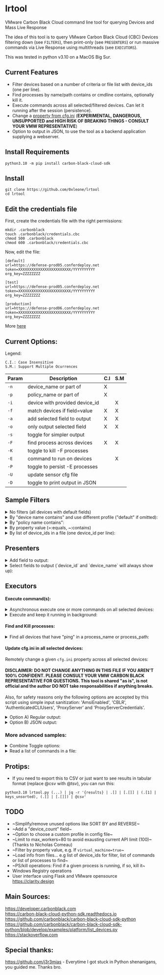 # lrtool
VMware Carbon Black Cloud command line tool for querying Devices and Mass Live Response

The idea of this tool is to query VMware Carbon Black Cloud (CBC) Devices filtering down (see `FILTERS`), then print-only (see `PRESENTERS`) or run massive commands via Live Response using multithreads (see `EXECUTORS`).

This was tested in python v3.10 on a MacOS Big Sur.

## Current Features
- Filter devices based on a number of criteria or file list with device_ids (one per line).
- Find processes by name/path contains or cmdline contains, optionally kill it.
- Execute commands across all selected/filtered devices. Can let it running after the session (persistence).
- Change a [property from cfg.ini](https://docs.vmware.com/en/VMware-Carbon-Black-Cloud/services/cbc-sensor-installation-guide/GUID-0FBA8BFB-8E3D-42FB-A589-8E31B184591B.html) (**EXPERIMENTAL, DANGEROUS, UNSUPPORTED and HIGH RISK OF BREAKING THINGS - CONSULT YOUR VMW REPRESENTATIVE**)
- Option to output in JSON, to use the tool as a backend application supplying a webserver.

## Install Requirements
```
python3.10 -m pip install carbon-black-cloud-sdk
```

## Install
```
git clone https://github.com/0xleone/lrtool
cd lrtool
```

## Edit the credentials file
First, create the credentials file with the right permissions:
```
mkdir .carbonblack
touch .carbonblack/credentials.cbc
chmod 500 .carbonblack
chmod 600 .carbonblack/credentials.cbc
```

Now, edit the file:
```
[default]
url=https://defense-prod05.conferdeploy.net
token=XXXXXXXXXXXXXXXXXXXXXXXX/YYYYYYYYYY
org_key=ZZZZZZZZ

[test]
url=https://defense-prod05.conferdeploy.net
token=XXXXXXXXXXXXXXXXXXXXXXXX/YYYYYYYYYY
org_key=ZZZZZZZZ

[production]
url=https://defense-prod06.conferdeploy.net
token=XXXXXXXXXXXXXXXXXXXXXXXX/YYYYYYYYYY
org_key=ZZZZZZZZ
```
More [here](https://carbon-black-cloud-python-sdk.readthedocs.io/en/latest/authentication/#with-a-file)

## Current Options:

Legend:
```
C.I.: Case Insensitive
S.M.: Support Multiple Ocurrences
```

| Param |          Description           | C.I | S.M |
| ----- | ------------------------------ | --- | --- |
| `-n`  | device_name or part of         |  X  |     |
| `-p`  | policy_name or part of         |  X  |     |
| `-i`  | device with provided device_id |     |  X  |
| `-f`  | match devices if field=value   |  X  |  X  |
| `-a`  | add selected field to output   |  X  |  X  |
| `-o`  | only output selected field     |  X  |  X  |
| `-s`  | toggle for simpler output      |     |     |
| `-F`  | find process across devices    |  X  |  X  |
| `-K`  | toggle to kill -F processes    |     |     |
| `-E`  | command to run on devices      |     |  X  |
| `-P`  | toggle to persist -E processes |     |     |
| `-U`  | update sensor cfg file         |     |     |
| `-D`  | toggle to print output in JSON |     |     |


## Sample Filters
<details>
  <summary>No filters (all devices with default fields)</summary>

```
python3.10 lrtool.py

{
  "device_count": 3,
  "results": {
    "11111111": {
      "device_id": 11111111,
      "device_name": "DOMAIN\\Machine01",
      "last_contact_time": "2022-02-17T17:16:03.521Z",
      "os": "WINDOWS",
      "os_version": "Windows Server 2019 x64",
      "sensor_version": "3.7.0.1503",
      "policy_id": 888888,
      "policy_name": "Standard",
      "current_sensor_policy_name": "Standard",
      "mac_address": "005056b816e1",
      "last_internal_ip_address": "10.10.10.1",
      "last_external_ip_address": "200.200.200.200",
      "scan_status": null,
      "passive_mode": false,
      "quarantined": false,
      "vulnerability_score": 5.1,
      "vulnerability_severity": "MODERATE",
      "deployment_type": "WORKLOAD",
      "uninstall_code": "U1234567"
    },
    "22222222": {
      "device_id": 22222222,
      "device_name": "DOMAIN\\Machine02",
      "last_contact_time": "2022-02-17T17:15:47.658Z",
      "os": "WINDOWS",
      "os_version": "Windows Server 2019 x64",
      "sensor_version": "3.7.0.1503",
      "policy_id": 999999,
      "policy_name": "Monitored",
      "current_sensor_policy_name": "Monitored",
      "mac_address": "005056b83d19",
      "last_internal_ip_address": "10.10.10.2",
      "last_external_ip_address": "200.200.200.201",
      "scan_status": null,
      "passive_mode": false,
      "quarantined": false,
      "vulnerability_score": 5.1,
      "vulnerability_severity": "MODERATE",
      "deployment_type": "WORKLOAD",
      "uninstall_code": "U2345678"
    },
    "33333333": {
      "device_id": 33333333,
      "device_name": "DOMAIN\\Server20",
      "last_contact_time": "2022-02-17T17:15:47.658Z",
      "os": "WINDOWS",
      "os_version": "Windows Server 2019 x64",
      "sensor_version": "3.7.0.1503",
      "policy_id": 999999,
      "policy_name": "Monitored",
      "current_sensor_policy_name": "Monitored",
      "mac_address": "005056b83d19",
      "last_internal_ip_address": "10.10.10.3",
      "last_external_ip_address": "200.200.200.201",
      "scan_status": null,
      "passive_mode": false,
      "quarantined": false,
      "vulnerability_score": 5.1,
      "vulnerability_severity": "MODERATE",
      "deployment_type": "WORKLOAD",
      "uninstall_code": "U3456789"
    },
``` 
</details>
<details>
  <summary>By "device name contains" and use different profile ("default" if omitted):</summary>

```
python3.10 lrtool.py --profile test -n Server

{
  "device_count": 1,
  "results": {
    "33333333": {
      "device_id": 33333333,
      "device_name": "DOMAIN\\Server20",
      "last_contact_time": "2022-02-17T17:15:47.658Z",
      "os": "WINDOWS",
      "os_version": "Windows Server 2019 x64",
      "sensor_version": "3.7.0.1503",
      "policy_id": 999999,
      "policy_name": "Monitored",
      "current_sensor_policy_name": "Monitored",
      "mac_address": "005056b83d19",
      "last_internal_ip_address": "10.10.10.3",
      "last_external_ip_address": "200.200.200.201",
      "scan_status": null,
      "passive_mode": false,
      "quarantined": false,
      "vulnerability_score": 5.1,
      "vulnerability_severity": "MODERATE",
      "deployment_type": "WORKLOAD",
      "uninstall_code": "U3456789"
    }
  }
}
```
</details>
<details>
  <summary>By "policy name contains":</summary>
  
```
python3.10 lrtool.py -n Machine -p Standard

{
  "device_count": 1,
  "results": {
    "11111111": {
      "device_id": 11111111,
      "device_name": "DOMAIN\\Machine01",
      "last_contact_time": "2022-02-17T17:16:03.521Z",
      "os": "WINDOWS",
      "os_version": "Windows Server 2019 x64",
      "sensor_version": "3.7.0.1503",
      "policy_id": 888888,
      "policy_name": "Standard",
      "current_sensor_policy_name": "Standard",
      "mac_address": "005056b816e1",
      "last_internal_ip_address": "10.10.10.1",
      "last_external_ip_address": "200.200.200.200",
      "scan_status": null,
      "passive_mode": false,
      "quarantined": false,
      "vulnerability_score": 5.1,
      "vulnerability_severity": "MODERATE",
      "deployment_type": "WORKLOAD",
      "uninstall_code": "U1234567"
    }
  }
}
```
</details>
<details>
  <summary>By property value (=:equals, ~:contains)</summary>

```
#python3.10 lrtool.py -n Machine -p Standard -f "os~WIND"
python3.10 lrtool.py -n Machine -p Standard -f os=WINDOWS

{
  "device_count": 1,
  "results": {
    "11111111": {
      "device_id": 11111111,
      "device_name": "DOMAIN\\Machine01",
      "last_contact_time": "2022-02-17T17:16:03.521Z",
      "os": "WINDOWS",
      "os_version": "Windows Server 2019 x64",
      "sensor_version": "3.7.0.1503",
      "policy_id": 888888,
      "policy_name": "Standard",
      "current_sensor_policy_name": "Standard",
      "mac_address": "005056b816e1",
      "last_internal_ip_address": "10.10.10.1",
      "last_external_ip_address": "200.200.200.200",
      "scan_status": null,
      "passive_mode": false,
      "quarantined": false,
      "vulnerability_score": 5.1,
      "vulnerability_severity": "MODERATE",
      "deployment_type": "WORKLOAD",
      "uninstall_code": "U1234567"
    }
  }
}
```
</details>
<details>
  <summary>By list of device_ids in a file (one device_id per line):</summary>

```
cat "/path/to/file"
11111111

python3.10 lrtool.py -Di "@/path/to/file"
{
  "device_count": 1,
  "results": {
    "11111111": {
      "device_id": 11111111,
      "device_name": "DOMAIN\\Machine01",
      "last_contact_time": "2022-02-17T17:16:03.521Z",
      "os": "WINDOWS",
      "os_version": "Windows Server 2019 x64",
      "sensor_version": "3.7.0.1503",
      "policy_id": 888888,
      "policy_name": "Standard",
      "current_sensor_policy_name": "Standard",
      "mac_address": "005056b816e1",
      "last_internal_ip_address": "10.10.10.1",
      "last_external_ip_address": "200.200.200.200",
      "scan_status": null,
      "passive_mode": false,
      "quarantined": false,
      "vulnerability_score": 5.1,
      "vulnerability_severity": "MODERATE",
      "deployment_type": "WORKLOAD",
      "uninstall_code": "U1234567"
    }
  }
}
```
</details>

## Presenters
<details>
  <summary>Add field to output:</summary>

```
python3.10 lrtool.py -n Machine -p Standard -a virtual_machine

{
  "device_count": 1,
  "results": {
    "11111111": {
      "device_id": 11111111,
      "device_name": "DOMAIN\\Machine01",
      "last_contact_time": "2022-02-17T17:16:03.521Z",
      "os": "WINDOWS",
      "os_version": "Windows Server 2019 x64",
      "sensor_version": "3.7.0.1503",
      "policy_id": 888888,
      "policy_name": "Standard",
      "current_sensor_policy_name": "Standard",
      "mac_address": "005056b816e1",
      "last_internal_ip_address": "10.10.10.1",
      "last_external_ip_address": "200.200.200.200",
      "scan_status": null,
      "passive_mode": false,
      "quarantined": false,
      "vulnerability_score": 5.1,
      "vulnerability_severity": "MODERATE",
      "deployment_type": "WORKLOAD",
      "uninstall_code": "U1234567"
      "virtual_machine": true
    }
  }
}
```
</details>
<details>
  <summary>Select fields to output (`device_id` and `device_name` will always show up):</summary>

```
python3.10 lrtool.py -n Machine -p Standard -o virtual_machine

{
  "device_count": 1,
  "results": {
    "11111111": {
      "device_id": 11111111,
      "device_name": "DOMAIN\\Machine01",
      "virtual_machine": true
    }
  }
}
```
</details>

## Executors
#### Execute command(s):
<details>
  <summary>Asynchronous execute one or more commands on all selected devices:</summary>

```
#python3.10 lrtool.py -n Machine -E "cmd.exe /c echo hello" -E "cmd.exe /c echo world"  # Multiple "-E"
python3.10 lrtool.py -n Machine -E "cmd.exe /c echo hello" "cmd.exe /c echo world"      # Single "-E"

11111111| cmd.exe /c echo hello
hello

22222222| cmd.exe /c echo hello
hello

22222222| cmd.exe /c echo world
world

11111111| cmd.exe /c echo world
world
```
</details>
<details>
  <summary>Execute and keep it running in background:</summary>

```
python3.10 lrtool.py -p Standard -PE "cmd.exe /c ping 1.1.1.1 -t"
11111111|DOMAIN\Machine01 ❯ "cmd.exe /c ping 1.1.1.1 -t": RUNNING_ON_BACKGROUND
```
</details>


#### Find and Kill processes:
<details>
  <summary>Find all devices that have "ping" in a process_name or process_path:</summary>

```
python3.10 lrtool.py -p Standard -PE "cmd.exe /c ping 1.1.1.1 -t"
11111111|DOMAIN\Machine01 ❯ "cmd.exe /c ping 1.1.1.1 -t": RUNNING_ON_BACKGROUND

python3.10 lrtool.py -p Standard -F "ping"
11111111|DOMAIN\Machine01 ❯ "ping": FOUND (PID: 7680)
11111111|DOMAIN\Machine01 ❯ "ping": FOUND (PID: 1408)

python3.10 lrtool.py -p Standard -DsF "ping"
{
  "device_count": 1,
  "results": {
    "11111111": {
      "device_id": 11111111,
      "device_name": "DOMAIN\\Machine01",
      "live_response": {
        "find_processes": {
          "ping": {
            "status": "FOUND",
            "matches_count": 2,
            "matches_pid": [
              7680,
              1408
            ],
            "matches_details": {
              "7680": {
                "process_pid": 7680,
                "process_path": "c:\\windows\\system32\\cmd.exe",
                "process_cmdline": "cmd.exe /c ping 1.1.1.1 -t",
                "sid": "S-1-5-18",
                "process_username": "NT AUTHORITY\\SYSTEM",
                "parent_pid": 11488,
                "parent_create_time": 1645578703,
                "process_create_time": 1645578.0
              },
              "1408": {
                "process_pid": 1408,
                "process_path": "c:\\windows\\system32\\ping.exe",
                "process_cmdline": "ping  1.1.1.1 -t",
                "sid": "S-1-5-18",
                "process_username": "NT AUTHORITY\\SYSTEM",
                "parent_pid": 7680,
                "parent_create_time": 1645578704,
                "process_create_time": 1645578.0
              }
            }
          }
        }
      }
    }
  }
}

python3.10 lrtool.py -p Standard -KF "ping"
11111111|DOMAIN\Machine01 ❯ "ping": KILLED (PID: 7680)
11111111|DOMAIN\Machine01 ❯ "ping": KILLED (PID: 1408)
```
</details>

#### Update cfg.ini in all selected devices:
Remotely change a given `cfg.ini` property across all selected devices:

#### DISCLAIMER: DO NOT CHANGE ANYTHING IN THIS FILE IF YOU AREN'T 100% CONFIDENT. PLEASE CONSULT YOUR VMW CARBON BLACK REPRESENTATIVE FOR QUESTIONS. This tool is shared "as is", is not official and the author DO NOT take responsabilities if anything breaks.

Also, for safety reasons only the following options are accepted by this script using simple input sanitization: 'AmsiEnabled', 'CBLR', 'AuthenticatedCLIUsers', 'ProxyServer' and 'ProxyServerCredentials'.

<details>
  <summary>Option A) Regular output:</summary>

```
python3.10 lrtool.py -n Machine -o virtual_machine -U "AuthenticatedCLIUsers=S-1-5-32-544"

ID         Hostname                       Cfg Update
11111111   DOMAIN\\Machine01              Success   
22222222   DOMAIN\\Machine02              Success
```
</details>
<details>
  <summary>Option B) JSON output:</summary>

```
python3.10 lrtool.py -n Machine -p Standard -o virtual_machine -U "AuthenticatedCLIUsers=S-1-5-32-544" -D

{
  "device_count": 1,
  "results": {
    "11111111": {
      "device_id": 11111111,
      "device_name": "DOMAIN\\Machine01",
      "virtual_machine": true,
      "live_response": {
        "config_update": true
      }
    }
  }
}
```
</details>

### More advanced samples:
<details>
  <summary>Combine Toggle options:</summary>

```
python3.10 lrtool.py -Dp Standard -o policy_id policy_name

{
  "device_count": 1,
  "results": {
    "11111111": {
      "device_id": 11111111,
      "device_name": "DOMAIN\\Machine01",
      "virtual_machine": true
    }
  }
}
```
</details>
<details>
  <summary>Read a list of commands in a file:</summary>

```
cat "/path/to/file"
cmd.exe /c echo hello
cmd.exe /c echo world
  
python3.10 lrtool.py -o id -E "@/path/to/file"
11111111|DOMAIN\Machine01 ❯ cmd.exe /c echo hello
hello

11111111|DOMAIN\Machine01 ❯ cmd.exe /c echo world
world
```
</details>

## Protips:
- If you need to export this to CSV or just want to see results in tabular format (replace @csv with @tsv), you can run this:
```
python3.10 lrtool.py (...) | jq -r '{results} | .[] | [.[]] | (.[1] | keys_unsorted), (.[] | [.[]]) | @csv'
```

## TODO 
- ~Simplify/remove unused options like SORT BY and REVERSE~
- ~Add a "device_count" field~
- ~Option to choose a custom profile in config file~
- ~Limit to max_workers=80 to avoid exausting current API limit (100)~ (Thanks to Nicholas Comeau)
- ~Filter by property value, e.g. If `virtual_machine=true`~
- ~Load info from files... e.g list of device_ids for filter, list of commands or list of processes to find~
- ~PS/kill operations: Find if a given process is running, if so, kill it~
- Windows Registry operations
- User interface using Flask and VMware opensource https://clarity.design

## Main Sources: 
https://developer.carbonblack.com \
https://carbon-black-cloud-python-sdk.readthedocs.io \
https://github.com/carbonblack/carbon-black-cloud-sdk-python \
https://github.com/carbonblack/carbon-black-cloud-sdk-python/blob/develop/examples/platform/list_devices.py \
https://stackoverflow.com

## Special thanks: 
https://github.com/j3r3mias - Everytime I got stuck in Python shenanigans, you guided me. Thanks bro.
